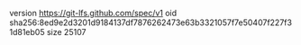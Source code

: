 version https://git-lfs.github.com/spec/v1
oid sha256:8ed9e2d3201d9184137df7876262473e63b3321057f7e50407f227f31d81eb05
size 25107
